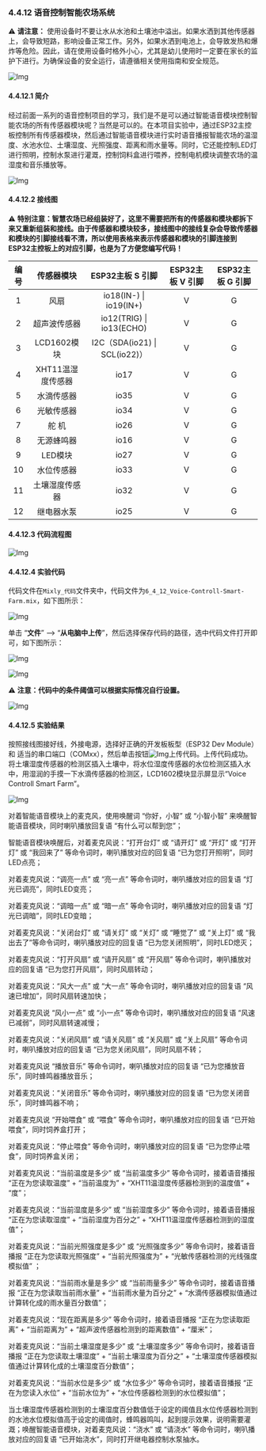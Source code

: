 ### 4.4.12 语音控制智能农场系统

⚠️ **请注意：** 使用设备时不要让水从水池和土壤池中溢出。如果水洒到其他传感器上，会导致短路，影响设备正常工作。另外，如果水洒到电池上，会导致发热和爆炸等危险。因此，请在使用设备时格外小心，尤其是幼儿使用时一定要在家长的监护下进行。为确保设备的安全运行，请遵循相关使用指南和安全规范。

![Img](../media/cou1210.jpg)

#### 4.4.12.1 简介

经过前面一系列的语音控制项目的学习，我们是不是可以通过智能语音模块控制智能农场的所有传感器模块呢？当然是可以的。在本项目实验中，通过ESP32主控板控制所有传感器模块，然后通过智能语音模块进行实时语音播报智能农场的温湿度、水池水位、土壤湿度、光照强度、距离和雨水量等。同时，它还能控制LED灯进行照明，控制水泵进行灌溉，控制饲料盒进行喂养，控制电机模块调整农场的温湿度和音乐播放等。

![Img](../media/cou122.png)

#### 4.4.12.2 接线图

⚠️ **特别注意：智慧农场已经组装好了，这里不需要把所有的传感器和模块都拆下来又重新组装和接线。由于传感器和模块较多，接线图中的接线复杂会导致传感器和模块的引脚接线看不清，所以使用表格来表示传感器和模块的引脚连接到ESP32主控板上的对应引脚，也是为了方便您编写代码！**

| 编号 |      传感器模块        |      ESP32主板 S 引脚       |  ESP32主板 V 引脚 |  ESP32主板 G 引脚 |
| :--: | :------------------:  | :------------------------: |:---------------: |:---------------: |
|  1   |         风扇          |    io18(IN-) \| io19(IN+)     |        V         |         G        |
|  2   |      超声波传感器      |    io12(TRIG) \| io13(ECHO)    |        V         |         G        |
|  3   |      LCD1602模块      |  I2C（SDA(io21) \| SCL(io22)） |        V         |         G        |
|  4   |   XHT11温湿度传感器    |            io17             |        V         |         G        |
|  5   |      水滴传感器        |            io35             |        V         |         G        |
|  6   |      光敏传感器        |            io34             |        V         |         G        |
|  7   |        舵 机           |            io26             |        V         |         G        |
|  8   |      无源蜂鸣器        |            io16             |        V          |         G        |
|  9   |       LED模块          |            io27             |        V         |          G       |
|  10  |      水位传感器        |            io33             |        V         |          G        |
|  11  |     土壤湿度传感器     |            io32             |        V         |          G        |
|  12  |      继电器水泵        |            io25             |        V         |          G        |


#### 4.4.12.3 代码流程图

![Img](../media/flo55.png)

#### 4.4.12.4 实验代码

代码文件在`Mixly_代码`文件夹中，代码文件为`6_4_12_Voice-Controll-Smart-Farm.mix`，如下图所示：

![Img](../media/acouj-080.png)

单击 “**文件**” --> “**从电脑中上传**”，然后选择保存代码的路径，选中代码文件打开即可，如下图所示：

![Img](../media/acouj-00.png)

![Img](../media/acouj-032-22.png)

⚠️ **注意：代码中的条件阈值可以根据实际情况自行设置。**

![Img](../media/WWH12.png)

#### 4.4.12.5 实验结果

按照接线图接好线，外接电源，选择好正确的开发板板型（ESP32 Dev Module）和 适当的串口端口（COMxx），然后单击按钮![Img](../media/upload2.png)上传代码。上传代码成功。将土壤湿度传感器的检测区插入土壤中，将水位湿度传感器的水位检测区插入水中，用湿润的手摸一下水滴传感器的检测区，LCD1602模块显示屏显示“Voice Controll Smart Farm”。

![Img](../media/AWD11.jpg)

对着智能语音模块上的麦克风，使用唤醒词 “你好，小智” 或 “小智小智” 来唤醒智能语音模块，同时喇叭播放回复语 “有什么可以帮到您”；

智能语音模块唤醒后，对着麦克风说：“打开台灯” 或 “请开灯” 或 “开灯” 或 “打开灯” 或 “我回来了” 等命令词时，喇叭播放对应的回复语 “已为您打开照明”，同时LED点亮；

对着麦克风说：“调亮一点” 或 “亮一点” 等命令词时，喇叭播放对应的回复语 “灯光已调亮”，同时LED变亮；

对着麦克风说：“调暗一点” 或 “暗一点” 等命令词时，喇叭播放对应的回复语 “灯光已调暗”，同时LED变暗；

对着麦克风说：“关闭台灯” 或 “请关灯” 或 “关灯” 或 “睡觉了” 或 “关上灯” 或 “我出去了”等命令词时，喇叭播放对应的回复语 “已为您关闭照明”，同时LED熄灭；

对着麦克风说：“打开风扇” 或 “请开风扇” 或 “开风扇” 等命令词时，喇叭播放对应的回复语 “已为您打开风扇”，同时风扇转动；

对着麦克风说：“风大一点” 或 “大一点” 等命令词时，喇叭播放对应的回复语 “风速已增加”，同时风扇转速加快；

对着麦克风说 “风小一点” 或 “小一点” 等命令词时，喇叭播放对应的回复语 “风速已减弱”，同时风扇转速减慢；

对着麦克风说：“关闭风扇” 或 “请关风扇” 或 “关风扇” 或 “关上风扇” 等命令词时，喇叭播放对应的回复语 “已为您关闭风扇”，同时风扇不转；

对着麦克风说 “播放音乐” 等命令词时，喇叭播放对应的回复语 “已为您播放音乐”，同时蜂鸣器播放音乐；

对着麦克风说：“关闭音乐” 等命令词时，喇叭播放对应的回复语 “已为您关闭音乐”，同时蜂鸣器不响；

对着麦克风说 “开始喂食” 或 “喂食” 等命令词时，喇叭播放对应的回复语 “已开始喂食”，同时饲养盒打开；

对着麦克风说：“停止喂食” 等命令词时，喇叭播放对应的回复语 “已为您停止喂食”，同时饲养盒关闭；

对着麦克风说：“当前温度是多少” 或 “当前温度多少” 等命令词时，接着语音播报 “正在为您读取温度” + “当前温度为” + “XHT11温湿度传感器检测到的温度值” + “度”；

对着麦克风说：“当前湿度是多少” 或 “当前湿度多少” 等命令词时，接着语音播报 “正在为您读取湿度” + “当前湿度为百分之” + “XHT11温湿度传感器检测到的湿度值”；

对着麦克风说：“当前光照强度是多少” 或 “光照强度多少” 等命令词时，接着语音播报 “正在为您读取光照强度” + “当前光照强度为” + “光敏传感器检测的光线强度模拟值” ；

对着麦克风说：“当前雨水量是多少” 或 “当前雨量多少” 等命令词时，接着语音播报 “正在为您读取当前雨水量” + “当前雨水量为百分之” + “水滴传感器模拟值通过计算转化成的雨水量百分数值”；

对着麦克风说：“现在距离是多少” 等命令词时，接着语音播报 “正在为您读取距离” + “当前距离为” + “超声波传感器检测到的距离数值”  + “厘米”；

对着麦克风说：“当前土壤湿度是多少” 或 “土壤湿度多少” 等命令词时，接着语音播报 “正在为您读取土壤湿度” + “当前土壤湿度为百分之” + “土壤湿度传感器模拟值通过计算转化成的土壤湿度百分数值”；

对着麦克风说：“当前水位是多少” 或 “水位多少” 等命令词时，接着语音播报 “正在为您读入水位” + “当前水位为” + “水位传感器检测到的水位模拟值”；

当土壤湿度传感器检测到的土壤湿度百分数值低于设定的阈值且水位传感器检测到的水池水位模拟值高于设定的阈值时，蜂鸣器鸣叫，起到提示效果，说明需要灌溉；唤醒智能语音模块，对着麦克风说：“浇水” 或 “请浇水” 等命令词时，喇叭播放对应的回复语 “已开始浇水”，同时打开继电器控制水泵抽水。